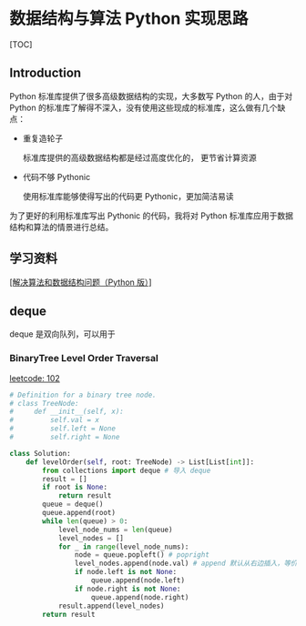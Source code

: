 # 数据结构与算法 Python 实现思路

[TOC]

## Introduction

Python 标准库提供了很多高级数据结构的实现，大多数写 Python 的人，由于对 Python 的标准库了解得不深入，没有使用这些现成的标准库，这么做有几个缺点：

* 重复造轮子

  标准库提供的高级数据结构都是经过高度优化的， 更节省计算资源

* 代码不够 Pythonic

  使用标准库能够使得写出的代码更 Pythonic，更加简洁易读

为了更好的利用标准库写出 Pythonic 的代码，我将对 Python 标准库应用于数据结构和算法的情景进行总结。

## 学习资料

[[解决算法和数据结构问题（Python 版）]](https://www.cs.auckland.ac.nz/compsci105s1c/resources/ProblemSolvingwithAlgorithmsandDataStructures.pdf)

## deque

deque 是双向队列，可以用于

### BinaryTree Level Order Traversal

[leetcode: 102](https://leetcode.com/problems/binary-tree-level-order-traversal/ )

```Python
# Definition for a binary tree node.
# class TreeNode:
#     def __init__(self, x):
#         self.val = x
#         self.left = None
#         self.right = None

class Solution:
    def levelOrder(self, root: TreeNode) -> List[List[int]]:
        from collections import deque # 导入 deque
        result = []
        if root is None:
            return result
        queue = deque()
        queue.append(root)
        while len(queue) > 0:
            level_node_nums = len(queue)
            level_nodes = []
            for _ in range(level_node_nums):
                node = queue.popleft() # popright
                level_nodes.append(node.val) # append 默认从右边插入，等价于 appendright
                if node.left is not None:
                    queue.append(node.left)
                if node.right is not None:
                    queue.append(node.right)
            result.append(level_nodes)
        return result
```

